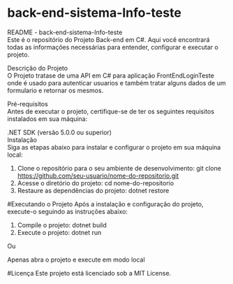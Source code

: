 # back-end-sistema-Info-teste

README - back-end-sistema-Info-teste
<br>
  Este é o repositório do Projeto Back-end em C#. Aqui você encontrará todas as informações necessárias para entender, configurar e executar o projeto.

Descrição do Projeto
<br>
O Projeto tratase de uma API em C# para aplicação FrontEndLoginTeste onde é usado para autenticar usuarios e também tratar alguns dados de um formulario e retornar os mesmos.

Pré-requisitos
<br>
Antes de executar o projeto, certifique-se de ter os seguintes requisitos instalados em sua máquina:

.NET SDK (versão 5.0.0 ou superior)
<br>
Instalação
<br>
Siga as etapas abaixo para instalar e configurar o projeto em sua máquina local:

1. Clone o repositório para o seu ambiente de desenvolvimento:
   git clone https://github.com/seu-usuario/nome-do-repositorio.git
2. Acesse o diretório do projeto:
     cd nome-do-repositorio
3. Restaure as dependências do projeto:
    dotnet restore

#Executando o Projeto
  Após a instalação e configuração do projeto, execute-o seguindo as instruções abaixo:

1. Compile o projeto:
  dotnet build
2. Execute o projeto:
  dotnet run

Ou

Apenas abra o projeto e execute em modo local

#Licença
  Este projeto está licenciado sob a MIT License.
